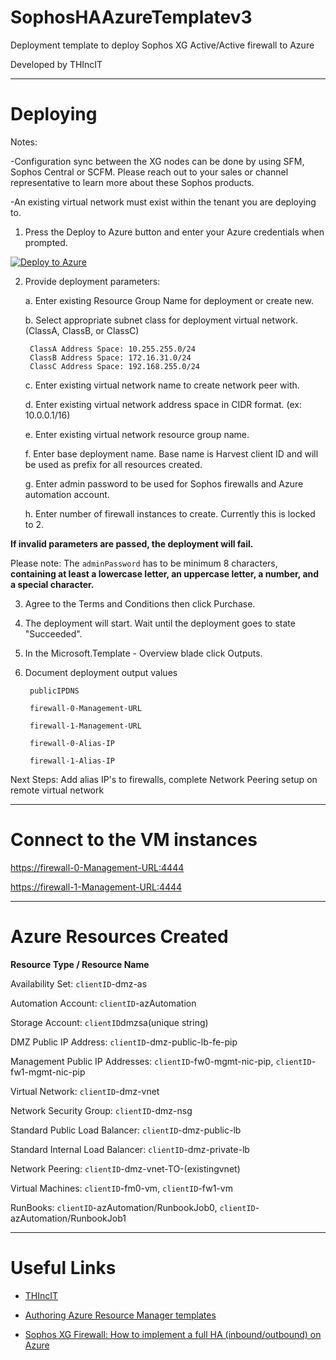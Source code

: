 # SophosHAAzureTemplatev3
Deployment template to deploy Sophos XG Active/Active firewall to Azure

Developed by THIncIT

***

Deploying
=========

Notes:

-Configuration sync between the XG nodes can be done by using SFM, Sophos Central or SCFM. 
Please reach out to your sales or channel representative to learn more about these Sophos products.

-An existing virtual network must exist within the tenant you are deploying to.

1) Press the Deploy to Azure button and enter your Azure credentials when prompted.

[![Deploy to Azure](https://azuredeploy.net/deploybutton.png)](https://portal.azure.com/#create/Microsoft.Template/uri/https%3A%2F%2Fraw.githubusercontent.com%2Fmcs1970%2Fthincit%2Fsophos-xg-aa%2FSophosHAAzureTemplatev3.json)

2) Provide deployment parameters:

	a. Enter existing Resource Group Name for deployment or create new.
	
	b. Select appropriate subnet class for deployment virtual network. (ClassA, ClassB, or ClassC)
	
		ClassA Address Space: 10.255.255.0/24 
		ClassB Address Space: 172.16.31.0/24 
		ClassC Address Space: 192.168.255.0/24 
	
	
	c. Enter existing virtual network name to create network peer with.
	
	d. Enter existing virtual network address space in CIDR format. (ex: 10.0.0.1/16)
	
	e. Enter existing virtual network resource group name.
	
	f. Enter base deployment name. Base name is Harvest client ID and will be used as prefix for all resources created.
	
	g. Enter admin password to be used for Sophos firewalls and Azure automation account.
	
	h. Enter number of firewall instances to create. Currently this is locked to 2.

	
**If invalid parameters are passed, the deployment will fail.**

Please note: The `adminPassword` has to be minimum 8 characters, **containing at least a lowercase letter, an uppercase letter, a number, and a special character.**

3) Agree to the Terms and Conditions then click Purchase.

4) The deployment will start. Wait until the deployment goes to state "Succeeded".

5) In the Microsoft.Template - Overview blade click Outputs.

6) Document deployment output values

		publicIPDNS
		
		firewall-0-Management-URL
		
		firewall-1-Management-URL
		
		firewall-0-Alias-IP
		
		firewall-1-Alias-IP
		

Next Steps: Add alias IP's to firewalls, complete Network Peering setup on remote virtual network

***

Connect to the VM instances
==========================

[https://firewall-0-Management-URL:4444](https://firewall-0-Management-URL:4444)

[https://firewall-1-Management-URL:4444](https://firewall-1-Management-URL:4444)

***

Azure Resources Created
=======================

**Resource Type / Resource Name**

Availability Set: `clientID`-dmz-as

Automation Account: `clientID`-azAutomation

Storage Account: `clientID`dmzsa(unique string)

DMZ Public IP Address: `clientID`-dmz-public-lb-fe-pip

Management Public IP Addresses: `clientID`-fw0-mgmt-nic-pip, `clientID`-fw1-mgmt-nic-pip

Virtual Network: `clientID`-dmz-vnet

Network Security Group: `clientID`-dmz-nsg

Standard Public Load Balancer: `clientID`-dmz-public-lb

Standard Internal Load Balancer: `clientID`-dmz-private-lb

Network Peering: `clientID`-dmz-vnet-TO-(existingvnet)

Virtual Machines: `clientID`-fm0-vm, `clientID`-fw1-vm

RunBooks: `clientID`-azAutomation/RunbookJob0, `clientID`-azAutomation/RunbookJob1

***

Useful Links
============

* [THIncIT](https://www.thincit.com)

* [Authoring Azure Resource Manager templates](https://azure.microsoft.com/en-us/documentation/articles/resource-group-authoring-templates/)

* [Sophos XG Firewall: How to implement a full HA (inbound/outbound) on Azure](https://community.sophos.com/kb/en-us/133755)
